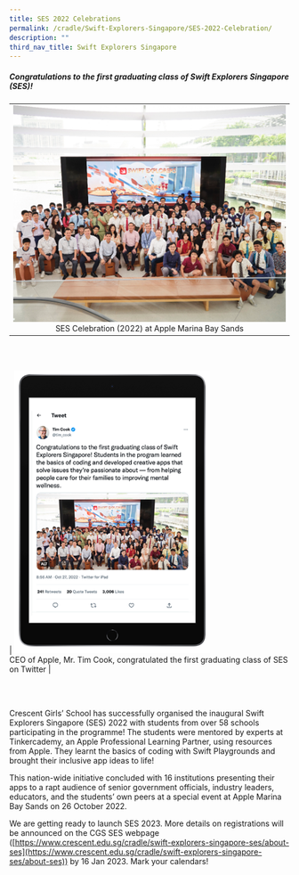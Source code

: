 ```yaml
---
title: SES 2022 Celebrations
permalink: /cradle/Swift-Explorers-Singapore/SES-2022-Celebration/
description: ""
third_nav_title: Swift Explorers Singapore
---
```

##### **Congratulations to the first graduating class of Swift Explorers Singapore (SES)!** #####

| |
|:---:|
| <img src="/images/SESCelebrationGroupphoto2022.png" style="width:100%"><br>SES Celebration (2022) at Apple Marina Bay Sands |

<br>
<br>

| <img src="/images/SecCelebrationTweet2022.png" style="width:70%"><br>CEO of Apple, Mr. Tim Cook, congratulated the first graduating class of SES on Twitter |

<br>
<br>

Crescent Girls’ School has successfully organised the inaugural Swift Explorers Singapore (SES) 2022 with students from over 58 schools participating in the programme! The students were mentored by experts at Tinkercademy, an Apple Professional Learning Partner, using resources from Apple. They learnt the basics of coding with Swift Playgrounds and brought their inclusive app ideas to life!<br>

This nation-wide initiative concluded with 16 institutions presenting their apps to a rapt audience of senior government officials, industry leaders, educators, and the students’ own peers at a special event at Apple Marina Bay Sands on 26 October 2022.<br>

We are getting ready to launch SES 2023. More details on registrations will be announced on the CGS SES webpage ([https://www.crescent.edu.sg/cradle/swift-explorers-singapore-ses/about-ses](https://www.crescent.edu.sg/cradle/swift-explorers-singapore-ses/about-ses)) by 16 Jan 2023. Mark your calendars!
